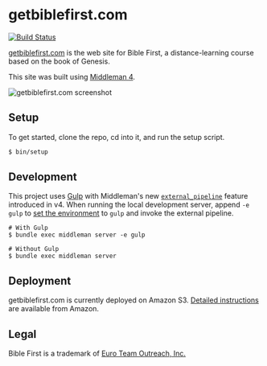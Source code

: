 getbiblefirst.com
=================

[![Build Status](https://travis-ci.org/joshukraine/getbiblefirst.com.svg?branch=master)](https://travis-ci.org/joshukraine/getbiblefirst.com)

[getbiblefirst.com](http://getbiblefirst.com/) is the web site for Bible First, a distance-learning course based on the book of Genesis.

This site was built using [Middleman 4](https://middlemanapp.com/).

![getbiblefirst.com screenshot](http://d3lyzr3q25n7t0.cloudfront.net/getbiblefirst-com-screenshot-2016.jpg)

Setup
-----

To get started, clone the repo, cd into it, and run the setup script.

```sh
$ bin/setup
```

Development
-----------

This project uses [Gulp](http://gulpjs.com/) with Middleman's new [`external_pipeline`](https://middlemanapp.com/advanced/external-pipeline/) feature introduced in v4. When running the local development server, append `-e gulp` to [set the environment](https://middlemanapp.com/basics/upgrade-v4/#environments-and-changes-to-configure-blocks) to `gulp` and invoke the external pipeline.

    # With Gulp
    $ bundle exec middleman server -e gulp
    
    # Without Gulp
    $ bundle exec middleman server

Deployment
----------

getbiblefirst.com is currently deployed on Amazon S3. [Detailed instructions](http://docs.aws.amazon.com/gettingstarted/latest/swh/website-hosting-intro.html) are available from Amazon.

Legal
-----

Bible First is a trademark of [Euro Team Outreach, Inc.](http://www.euroteamoutreach.org/)
